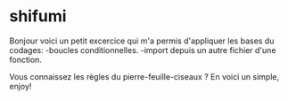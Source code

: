 # shifumi

Bonjour voici un petit excercice qui m'a permis d'appliquer les bases du codages:
-boucles conditionnelles.
-import depuis un autre fichier d'une fonction.

Vous connaissez les règles du pierre-feuille-ciseaux ?
En voici un simple, enjoy!